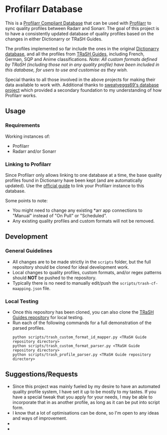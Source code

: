 # Profilarr Database
This is a [Profilarr Compliant Database](https://dictionarry.dev/profilarr-setup/linking?section=database-spotlight) that can be used with [Profilarr](https://dictionarry.dev) to sync quality profiles between Radarr and Sonarr. The goal of this project is to have a consistently updated database of quality profiles based on the changes in either Dictionarry or TRaSH Guides.

The profiles implemented so far include the ones in the original [Dictionarry database](https://github.com/Dictionarry-Hub/database), and all the profiles from [TRaSH Guides](https://trash-guides.info), including French, German, SQP and Anime classifications. 
*Note: All custom formats defined by TRaSH (including those not in any quality profile) have been included in this database, for users to use and customise as they wish.*

Special thanks to all those involved in the above projects for making their data available to work with. Additional thanks to [sweatyeggs69's database project](https://github.com/sweatyeggs69/profilarr) which provided a secondary foundation to my understanding of how Profilarr works.

## Usage
### Requirements
Working instances of:
- Profilarr
- Radarr and/or Sonarr

### Linking to Profilarr
Since Profilarr only allows linking to one database at a time, the base quality profiles found in Dictionarry have been kept (and are automatically updated). Use the [official guide](https://dictionarry.dev/profilarr-setup/linking) to link your Profilarr instance to this database.

Some points to note:
- You might need to change any existing *arr app connections to "Manual" instead of "On Pull" or "Scheduled".
- Any existing quality profiles and custom formats will not be removed.

## Development
### General Guidelines
- All changes are to be made strictly in the `scripts` folder, but the full repository should be cloned for ideal development work.
- Local changes to quality profiles, custom formats, and/or regex patterns should **NOT** be pushed to the repository.
- Typically there is no need to manually edit/push the `scripts/trash-cf-maapping.json` file.
### Local Testing
- Once this repository has been cloned, you can also clone the [TRaSH Guides repository](https://github.com/TRaSH-Guides/Guides) for local testing.
- Run each of the following commands for a full demonstration of the parsed profiles.
  ```
  python scripts/trash_custom_format_id_mapper.py <TRaSH Guide repository directory>
  python scripts/trash_custom_format_parser.py <TRaSH Guide repository directory>
  python scripts/trash_profile_parser.py <TRaSH Guide repository directory>
  ```

## Suggestions/Requests
- Since this project was mainly fueled by my desire to have an automated quality profile system, I have set it up to be mostly to my tastes. If you have a special tweak that you apply for your needs, I may be able to incorporate that in as another profile, as long as it can be put into script form.
- I know that a lot of optimisations can be done, so I'm open to any ideas and ways of improvement.
- 
- 
